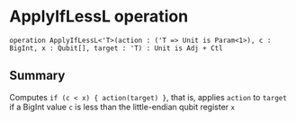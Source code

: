 # ApplyIfLessL operation

`operation ApplyIfLessL<'T>(action : ('T => Unit is Param<1>), c : BigInt, x : Qubit[], target : 'T) : Unit is Adj + Ctl`

## Summary
Computes `if (c < x) { action(target) }`, that is, applies `action` to `target`
if a BigInt value `c` is less than the little-endian qubit register `x`
